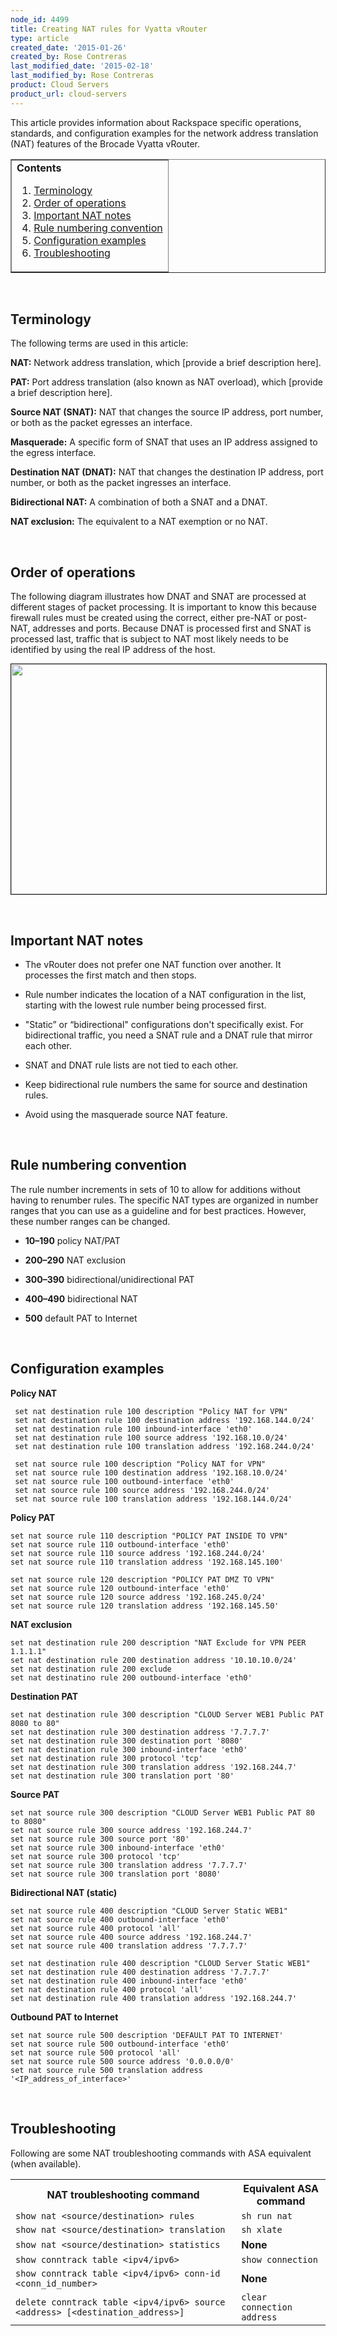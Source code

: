 ```yaml
---
node_id: 4499
title: Creating NAT rules for Vyatta vRouter
type: article
created_date: '2015-01-26'
created_by: Rose Contreras
last_modified_date: '2015-02-18'
last_modified_by: Rose Contreras
product: Cloud Servers
product_url: cloud-servers
---
```


This article provides information about Rackspace specific operations, standards, and configuration examples for the network address translation (NAT) features of the Brocade Vyatta vRouter.

<table border="1">
	<tr>
		<td><strong>Contents</strong>
		<ol>
			<li><a href="#terminology">Terminology</a></li>
			<li><a href="#OOO">Order of operations</a></li>
			<li><a href="#impnat">Important NAT notes</a></li>
			<li><a href="#rnc">Rule numbering convention</a></li>
			<li><a href="#configsam">Configuration examples</a></li>
			<li><a href="#trouble">Troubleshooting</a></li>
		</ol>
		</td>
	</tr>
</table>

<p><br></p>

<a id="terminology"></a>
## Terminology

The following terms are used in this article:

**NAT:** Network address translation, which [provide a brief description here].

**PAT:** Port address translation (also known as NAT overload), which [provide a brief description here].

**Source NAT (SNAT):** NAT that changes the source IP address, port number, or both as the packet egresses an interface.

**Masquerade:** A specific form of SNAT that uses an IP address assigned to the egress interface.

**Destination NAT (DNAT):** NAT that changes the destination IP address, port number, or both as the packet ingresses an interface.

**Bidirectional NAT:** A combination of both a SNAT and a DNAT.

**NAT exclusion:** The equivalent to a NAT exemption or no NAT.

<p>&nbsp;</p>

<a id="OOO"></a>
## Order of operations

The following diagram illustrates how DNAT and SNAT are processed at different stages of packet processing. It is important to know this because firewall rules must be created using the correct, either pre-NAT or post-NAT, addresses and ports. Because DNAT is processed first and SNAT is processed last, traffic that is subject to NAT most likely needs to be identified by using the real IP address of the host.

<img src="https://8026b2e3760e2433679c-fffceaebb8c6ee053c935e8915a3fbe7.ssl.cf2.rackcdn.com/field/image/883-1_0.png" width="780" height="368" border="1" alt=""  />

<p>&nbsp;</p>

<a id="impnat"></a>
## Important NAT notes

- The vRouter does not prefer one NAT function over another. It processes the first match and then stops.

- Rule number indicates the location of a NAT configuration in the list, starting with the lowest rule number being processed first.

- "Static” or “bidirectional" configurations don't specifically exist. For bidirectional traffic, you need a SNAT rule and a DNAT rule that mirror each other.

- SNAT and DNAT rule lists are not tied to each other.

- Keep bidirectional rule numbers the same for source and destination rules.

- Avoid using the masquerade source NAT feature.

<p>&nbsp;</p>

<a id="rnc"></a>
## Rule numbering convention

The rule number increments in sets of 10 to allow for additions without having to renumber rules. The specific NAT types are organized in number ranges that you can use as a guideline and for best practices. However, these number ranges can be changed.

- **10–190** policy NAT/PAT

- **200–290** NAT exclusion

- **300–390** bidirectional/unidirectional PAT

- **400–490** bidirectional NAT

- **500** default PAT to Internet

<p>&nbsp;</p>

<a id="configsam"></a>
## Configuration examples

**Policy NAT**

     set nat destination rule 100 description "Policy NAT for VPN"
     set nat destination rule 100 destination address '192.168.144.0/24'
     set nat destination rule 100 inbound-interface 'eth0'
	 set nat destination rule 100 source address '192.168.10.0/24'
	 set nat destination rule 100 translation address '192.168.244.0/24'

	 set nat source rule 100 description "Policy NAT for VPN"
	 set nat source rule 100 destination address '192.168.10.0/24'
	 set nat source rule 100 outbound-interface 'eth0'
	 set nat source rule 100 source address '192.168.244.0/24'
	 set nat source rule 100 translation address '192.168.144.0/24'


**Policy PAT**

	set nat source rule 110 description "POLICY PAT INSIDE TO VPN"
	set nat source rule 110 outbound-interface 'eth0'
	set nat source rule 110 source address '192.168.244.0/24'
	set nat source rule 110 translation address '192.168.145.100'

	set nat source rule 120 description "POLICY PAT DMZ TO VPN"
	set nat source rule 120 outbound-interface 'eth0'
	set nat source rule 120 source address '192.168.245.0/24'
	set nat source rule 120 translation address '192.168.145.50'


**NAT exclusion**

	set nat destination rule 200 description "NAT Exclude for VPN PEER 1.1.1.1"
	set nat destination rule 200 destination address '10.10.10.0/24'
	set nat destination rule 200 exclude
	set nat destinatino rule 200 outbound-interface 'eth0'


**Destination PAT**

	set nat destination rule 300 description "CLOUD Server WEB1 Public PAT 8080 to 80"
	set nat destination rule 300 destination address '7.7.7.7'
	set nat destination rule 300 destination port '8080'
	set nat destination rule 300 inbound-interface 'eth0'
	set nat destination rule 300 protocol 'tcp'
	set nat destination rule 300 translation address '192.168.244.7'
	set nat destination rule 300 translation port '80'


**Source PAT**

	set nat source rule 300 description "CLOUD Server WEB1 Public PAT 80 to 8080"
	set nat source rule 300 source address '192.168.244.7'
	set nat source rule 300 source port '80'
	set nat source rule 300 inbound-interface 'eth0'
	set nat source rule 300 protocol 'tcp'
	set nat source rule 300 translation address '7.7.7.7'
	set nat source rule 300 translation port '8080'


**Bidirectional NAT (static)**

	set nat source rule 400 description "CLOUD Server Static WEB1"
	set nat source rule 400 outbound-interface 'eth0'
	set nat source rule 400 protocol 'all'
	set nat source rule 400 source address '192.168.244.7'
	set nat source rule 400 translation address '7.7.7.7'

	set nat destination rule 400 description "CLOUD Server Static WEB1"
	set nat destination rule 400 destination address '7.7.7.7'
	set nat destination rule 400 inbound-interface 'eth0'
	set nat destination rule 400 protocol 'all'
	set nat destination rule 400 translation address '192.168.244.7'

**Outbound PAT to Internet**

	set nat source rule 500 description 'DEFAULT PAT TO INTERNET'
	set nat source rule 500 outbound-interface 'eth0'
	set nat source rule 500 protocol 'all'
	set nat source rule 500 source address '0.0.0.0/0'
	set nat source rule 500 translation address '<IP_address_of_interface>'

<p>&nbsp;</p>

<a id="trouble"></a>
## Troubleshooting

Following are some NAT troubleshooting commands with ASA equivalent (when available).

<table>
	<tr>
		<th><strong>NAT troubleshooting command</strong></th>
		<th><strong>Equivalent ASA command</strong></th>
	</tr>
	<tr>
		<td><code>show nat &lt;source/destination&gt; rules</code></td>
		<td><code>sh run nat</code></td>
	</tr>
	<tr>
		<td><code>show nat &lt;source/destination&gt; translation</code></td>
		<td><code>sh xlate</code></td>
	</tr>
	<tr>
		<td><code>show nat &lt;source/destination&gt; statistics</code></td>
		<td><strong>None</strong</td>
	</tr>
	<tr>
		<td><code>show conntrack table &lt;ipv4/ipv6&gt;</code></td>
		<td><code>show connection</code></td>
	</tr>
	<tr>
    	<td><code>show conntrack table &lt;ipv4/ipv6&gt; conn-id &lt;conn_id_number&gt;</code></td>
		<td><strong>None</strong></td>
	</tr>
	<tr>
		<td><code>delete conntrack table &lt;ipv4/ipv6&gt; source &lt;address&gt; [&lt;destination_address&gt;]</code></td>
		<td><code>clear connection address</code></td>
	</tr>
</table>

<p>&nbsp;</p>
